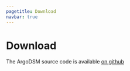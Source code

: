 ```yaml
---
pagetitle: Download
navbar: true
---
```


Download
========

The ArgoDSM source code is available [on github](https://github.com/etascale/argodsm/)
